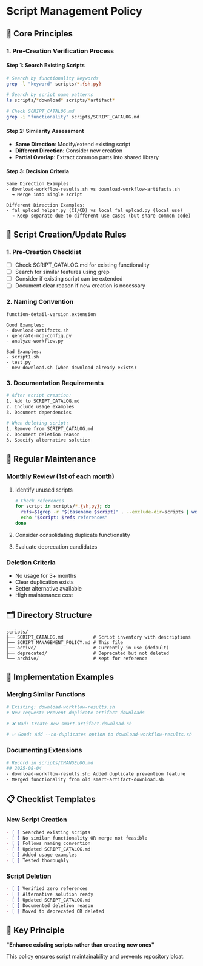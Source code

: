 # Script Management Policy

## 🎯 Core Principles

### 1. Pre-Creation Verification Process

#### Step 1: Search Existing Scripts
```bash
# Search by functionality keywords
grep -l "keyword" scripts/*.{sh,py}

# Search by script name patterns
ls scripts/*download* scripts/*artifact*

# Check SCRIPT_CATALOG.md
grep -i "functionality" scripts/SCRIPT_CATALOG.md
```

#### Step 2: Similarity Assessment
- **Same Direction**: Modify/extend existing script
- **Different Direction**: Consider new creation
- **Partial Overlap**: Extract common parts into shared library

#### Step 3: Decision Criteria
```
Same Direction Examples:
- download-workflow-results.sh vs download-workflow-artifacts.sh
  → Merge into single script

Different Direction Examples:
- fal_upload_helper.py (CI/CD) vs local_fal_upload.py (local use)
  → Keep separate due to different use cases (but share common code)
```

## 📝 Script Creation/Update Rules

### 1. Pre-Creation Checklist
- [ ] Check SCRIPT_CATALOG.md for existing functionality
- [ ] Search for similar features using grep
- [ ] Consider if existing script can be extended
- [ ] Document clear reason if new creation is necessary

### 2. Naming Convention
```
function-detail-version.extension

Good Examples:
- download-artifacts.sh
- generate-mcp-config.py
- analyze-workflow.py

Bad Examples:
- script1.sh
- test.py
- new-download.sh (when download already exists)
```

### 3. Documentation Requirements
```bash
# After script creation:
1. Add to SCRIPT_CATALOG.md
2. Include usage examples
3. Document dependencies

# When deleting script:
1. Remove from SCRIPT_CATALOG.md
2. Document deletion reason
3. Specify alternative solution
```

## 🔄 Regular Maintenance

### Monthly Review (1st of each month)
1. Identify unused scripts
   ```bash
   # Check references
   for script in scripts/*.{sh,py}; do
     refs=$(grep -r "$(basename $script)" . --exclude-dir=scripts | wc -l)
     echo "$script: $refs references"
   done
   ```

2. Consider consolidating duplicate functionality
3. Evaluate deprecation candidates

### Deletion Criteria
- No usage for 3+ months
- Clear duplication exists
- Better alternative available
- High maintenance cost

## 🗂️ Directory Structure

```
scripts/
├── SCRIPT_CATALOG.md           # Script inventory with descriptions
├── SCRIPT_MANAGEMENT_POLICY.md # This file
├── active/                     # Currently in use (default)
├── deprecated/                 # Deprecated but not deleted
└── archive/                    # Kept for reference
```

## 🚀 Implementation Examples

### Merging Similar Functions
```python
# Existing: download-workflow-results.sh
# New request: Prevent duplicate artifact downloads

# ❌ Bad: Create new smart-artifact-download.sh

# ✅ Good: Add --no-duplicates option to download-workflow-results.sh
```

### Documenting Extensions
```bash
# Record in scripts/CHANGELOG.md
## 2025-08-04
- download-workflow-results.sh: Added duplicate prevention feature
- Merged functionality from old smart-artifact-download.sh
```

## 📋 Checklist Templates

### New Script Creation
```markdown
- [ ] Searched existing scripts
- [ ] No similar functionality OR merge not feasible
- [ ] Follows naming convention
- [ ] Updated SCRIPT_CATALOG.md
- [ ] Added usage examples
- [ ] Tested thoroughly
```

### Script Deletion
```markdown
- [ ] Verified zero references
- [ ] Alternative solution ready
- [ ] Updated SCRIPT_CATALOG.md
- [ ] Documented deletion reason
- [ ] Moved to deprecated OR deleted
```

## 🔑 Key Principle

**"Enhance existing scripts rather than creating new ones"**

This policy ensures script maintainability and prevents repository bloat.